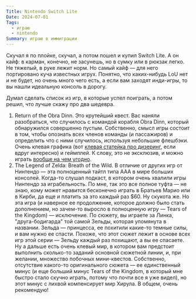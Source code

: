 ```yaml
---
Title: Nintendo Switch Lite
Date: 2024-07-01
Tags:
  - играю
  - nintendo
Summary: играю в иммиграции
---
```


Скучал я по плойке, скучал, а потом пошел и купил Switch Lite. А он кайф: в карман, конечно, не засунешь, но в сумку или в рюкзак легко. Не тяжелый, в руке лежит норм. Но самый кайф — для него портировано куча известных игрух. Понятно, что каких-нибудь LoU нет и не будет, но очень много чего есть, а если вам заходят инди-игры, то вы нашли идеальную консоль в дорогу.

Думал сделать список из игр, в которые успел поиграть, а потом решил, что лучше скажу про два шедевра.

1. Return of the Obra Dinn. Это крутейший квест. Вас наняли разобраться, что случилось с командой корабля Obra Dinn, который обнаружился совершенно пустым. Собственно, смысл игры состоит в том, чтобы опознать всех членов команды (и пассажиров) и определить что с ними случилось, используя небольшие флешбэки. Очень клевая графика (вот [клевая статейка про дизеринг][dithering], если вдруг интересно) и геймплей. К слову, это не эксклюзив, и можно играть [вообще на чем угодно][obra]. 
2. The Legend of Zelda: Breath of the Wild. В отличие от других игр от Нинтендо — эта полноценный тайтл типа AAA в мире больших консолей. Когда-то слушал подкаст, в котором очень хвалили игры Нинтендо за играбельность. По мне, так это все полное туфта — не знаю, кому может нравится бесконечно играть в Братьев Марио или в Кирби, да еще и платить за это каждый раз $60. Ну скукота же. Но эта игра (и наверное ее продолжение, которое должно было стать дополнением, но зачем-то выросло в полноценную игру — Tears of the Kingdom) — исключение. По сюжету, вы играете за Линка, "друга-бодигарда" той самой Зельды, которая упомянута в названии. Зельда — принцесса, ее похитили какие-то темные силы, и вам нужно ее спасти. Похоже, что этот сюжет лежит в основе всех игр этой серии — Зельду каждый раз похищают, а вы ее спасаете. Ну а дальше есть очень клевый мир, в котором вам предстоит выполнить сколько-то заданий основной сюжетной линии, и, при желании, множество побочных мини-квестов. Собственно, отсутствие какого-то оригинального сюжета — ее единственный минус (и еще больший минус Tears of the Kingdom, в который мне быстро стало скучно играть, потому что почти все я уже видел), но этот минус с лихвой компенсирует мир Хирула. В общем, очень рекомендую!

[obra]: https://en.wikipedia.org/wiki/Return_of_the_Obra_Dinn
[dithering]: https://surma.dev/things/ditherpunk/
